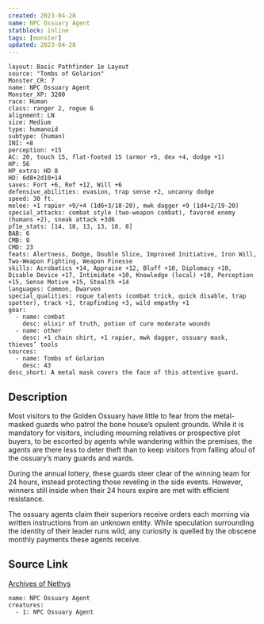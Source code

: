 ```yaml
---
created: 2023-04-28
name: NPC Ossuary Agent
statblock: inline
tags: [monster]
updated: 2023-04-28
---
```

```statblock
layout: Basic Pathfinder 1e Layout
source: "Tombs of Golarion"
Monster_CR: 7
name: NPC Ossuary Agent
Monster_XP: 3200
race: Human
class: ranger 2, rogue 6
alignment: LN
size: Medium
type: humanoid
subtype: (human)
INI: +8
perception: +15
AC: 20, touch 15, flat-footed 15 (armor +5, dex +4, dodge +1)
HP: 56
HP_extra: HD 8
HD: 6d8+2d10+14
saves: Fort +6, Ref +12, Will +6
defensive_abilities: evasion, trap sense +2, uncanny dodge
speed: 30 ft.
melee: +1 rapier +9/+4 (1d6+3/18-20), mwk dagger +9 (1d4+2/19-20)
special_attacks: combat style (two-weapon combat), favored enemy (humans +2), sneak attack +3d6
pf1e_stats: [14, 18, 13, 13, 10, 8]
BAB: 6
CMB: 8
CMD: 23
feats: Alertness, Dodge, Double Slice, Improved Initiative, Iron Will, Two-Weapon Fighting, Weapon Finesse
skills: Acrobatics +14, Appraise +12, Bluff +10, Diplomacy +10, Disable Device +17, Intimidate +10, Knowledge (local) +10, Perception +15, Sense Motive +15, Stealth +14
languages: Common, Dwarven
special_qualities: rogue talents (combat trick, quick disable, trap spotter), track +1, trapfinding +3, wild empathy +1
gear:
  - name: combat
    desc: elixir of truth, potion of cure moderate wounds
  - name: other
    desc: +1 chain shirt, +1 rapier, mwk dagger, ossuary mask, thieves’ tools
sources:
  - name: Tombs of Golarion
    desc: 43
desc_short: A metal mask covers the face of this attentive guard.
```
## Description
Most visitors to the Golden Ossuary have little to fear from the metal-masked guards who patrol the bone house’s opulent grounds. While it is mandatory for visitors, including mourning relatives or prospective plot buyers, to be escorted by agents while wandering within the premises, the agents are there less to deter theft than to keep visitors from falling afoul of the ossuary’s many guards and wards.

 During the annual lottery, these guards steer clear of the winning team for 24 hours, instead protecting those reveling in the side events. However, winners still inside when their 24 hours expire are met with efficient resistance.

 The ossuary agents claim their superiors receive orders each morning via written instructions from an unknown entity. While speculation surrounding the identity of their leader runs wild, any curiosity is quelled by the obscene monthly payments these agents receive.
## Source Link
[Archives of Nethys](https://aonprd.com/NPCDisplay.aspx?ItemName=Ossuary%20Agent)
```encounter-table
name: NPC Ossuary Agent
creatures:
  - 1: NPC Ossuary Agent
```

